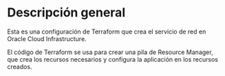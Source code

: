 # Descripción general
Esta es una configuración de Terraform que crea el servicio de red en Oracle Cloud Infrastructure.

El código de Terraform se usa para crear una pila de Resource Manager, que crea los recursos necesarios y configura la aplicación en los recursos creados.